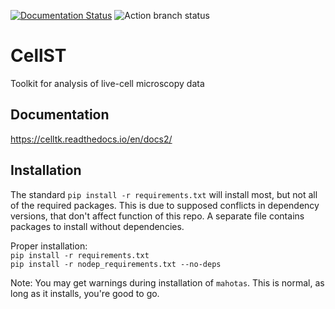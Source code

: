 [![Documentation Status](https://readthedocs.org/projects/celltk/badge/?version=docs2)](https://celltk.readthedocs.io/en/docs2/?badge=docs2)
![Action branch status](https://github.com/github/docs/actions/workflows/main.yml/badge.svg?branch=main)


# CellST
Toolkit for analysis of live-cell microscopy data

## Documentation
https://celltk.readthedocs.io/en/docs2/

## Installation

The standard `pip install -r requirements.txt` will install most, but not all of the required packages. This is due to supposed conflicts in dependency versions, that don't affect function of this repo. A separate file contains packages to install without dependencies.

Proper installation:  
`pip install -r requirements.txt`  
`pip install -r nodep_requirements.txt --no-deps`  

Note: You may get warnings during installation of `mahotas`. This is normal, as long as it installs, you're good to go.